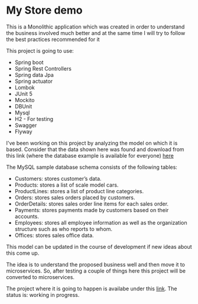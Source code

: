 # My Store demo
This is a Monolithic application which was created in order to understand the business involved much better and at the same time I will try to follow the best practices recommended for it

This project is going to use: 
* Spring boot
* Spring Rest Controllers
* Spring data Jpa
* Spring actuator
* Lombok
* JUnit 5
* Mockito
* DBUnit
* Mysql 
* H2 - For testing
* Swagger
* Flyway

I've been working on this project by analyzing the model on which it is based. Consider that the data shown here was found and download from this link (where the database example is available for everyone) [here](https://www.mysqltutorial.org/mysql-sample-database.aspx)

The MySQL sample database schema consists of the following tables:

* Customers: stores customer’s data.
* Products: stores a list of scale model cars.
* ProductLines: stores a list of product line categories.
* Orders: stores sales orders placed by customers.
* OrderDetails: stores sales order line items for each sales order.
* Payments: stores payments made by customers based on their accounts.
* Employees: stores all employee information as well as the organization structure such as who reports to whom.
* Offices: stores sales office data.

This model can be updated in the course of development if new ideas about this come up.

The idea is to understand the proposed business well and then move it to microservices. So, after testing a couple of things here this project will be converted to microservices. 

The project where it is going to happen is availabe under this [link](https://github.com/luisbirchenz/storeapp). The status is: working in progress.



